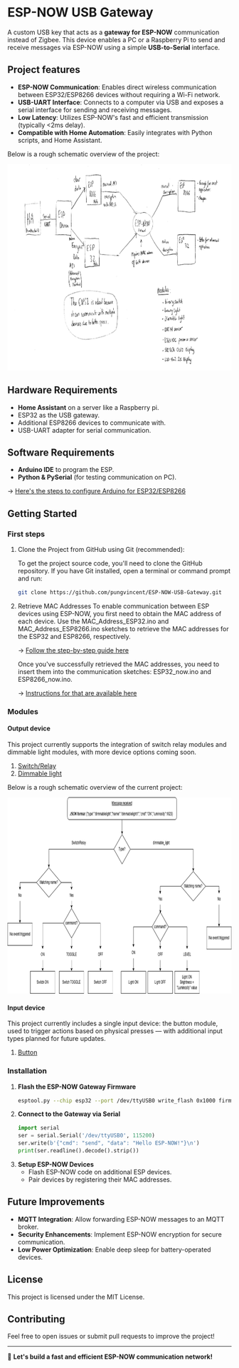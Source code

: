 # ESP-NOW USB Gateway

A custom USB key that acts as a **gateway for ESP-NOW** communication instead of Zigbee. This device enables a PC or a Raspberry Pi to send and receive messages via ESP-NOW using a simple **USB-to-Serial** interface.

## Project features
- **ESP-NOW Communication**: Enables direct wireless communication between ESP32/ESP8266 devices without requiring a Wi-Fi network.
- **USB-UART Interface**: Connects to a computer via USB and exposes a serial interface for sending and receiving messages.
- **Low Latency**: Utilizes ESP-NOW's fast and efficient transmission (typically <2ms delay).
- **Compatible with Home Automation**: Easily integrates with Python scripts, and Home Assistant.

Below is a rough schematic overview of the project:

<img src="docs/images/Project_plan.jpg" alt="Project_plan" width="900" height="462">

## Hardware Requirements
- **Home Assistant** on a server like a Raspberry pi.
- ESP32 as the USB gateway.
- Additional ESP8266 devices to communicate with.
- USB-UART adapter for serial communication.

## Software Requirements
- **Arduino IDE** to program the ESP.
- **Python & PySerial** (for testing communication on PC).

→ [Here's the steps to configure Arduino for ESP32/ESP8266](Docs/Arduino_ESP32_ESP8266_manual.md)

## Getting Started

### First steps
   
   1. Clone the Project from GitHub using Git (recommended):

      To get the project source code, you'll need to clone the GitHub repository.
      If you have Git installed, open a terminal or command prompt and run:

      ```bash
      git clone https://github.com/pungvincent/ESP-NOW-USB-Gateway.git
      ```
   2. Retrieve MAC Addresses
      To enable communication between ESP devices using ESP-NOW, you first need to obtain the MAC address of each device.
      Use the MAC_Address_ESP32.ino and MAC_Address_ESP8266.ino sketches to retrieve the MAC addresses for the ESP32 and ESP8266, respectively.

      → [Follow the step-by-step guide here](Docs/Get_MAC_Adress_mini_manual.md)

      Once you've successfully retrieved the MAC addresses, you need to insert them into the communication sketches: ESP32_now.ino and ESP8266_now.ino.

      → [Instructions for that are available here](Docs/Set_MAC_Adress_mini_manual.md)

### Modules

#### Output device

This project currently supports the integration of switch relay modules and dimmable light modules, with more device options coming soon.

 1. [Switch/Relay](Docs/SwitchRelay_summary.md)
 2. [Dimmable light](Docs/Dimmable_light_summary.md)

Below is a rough schematic overview of the current project:

<img src="Docs/images/Flowchart.png" alt="Flowchart" width="900" height="440">

#### Input device

This project currently includes a single input device: the button module, used to trigger actions based on physical presses — with additional input types planned for future updates.

1. [Button](Docs/Button_summary.md)

### Installation
1. **Flash the ESP-NOW Gateway Firmware**
   ```bash
   esptool.py --chip esp32 --port /dev/ttyUSB0 write_flash 0x1000 firmware.bin
   ```
2. **Connect to the Gateway via Serial**
   ```python
   import serial
   ser = serial.Serial('/dev/ttyUSB0', 115200)
   ser.write(b'{"cmd": "send", "data": "Hello ESP-NOW!"}\n')
   print(ser.readline().decode().strip())
   ```
3. **Setup ESP-NOW Devices**
   - Flash ESP-NOW code on additional ESP devices.
   - Pair devices by registering their MAC addresses.

## Future Improvements
- **MQTT Integration**: Allow forwarding ESP-NOW messages to an MQTT broker.
- **Security Enhancements**: Implement ESP-NOW encryption for secure communication.
- **Low Power Optimization**: Enable deep sleep for battery-operated devices.

## License
This project is licensed under the MIT License.

## Contributing
Feel free to open issues or submit pull requests to improve the project!

---

🚀 **Let's build a fast and efficient ESP-NOW communication network!**